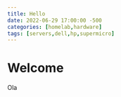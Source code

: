 ```yaml
---
title: Hello
date: 2022-06-29 17:00:00 -500
categories: [homelab,hardware]
tags: [servers,dell,hp,supermicro]
---
```


# Welcome

Ola